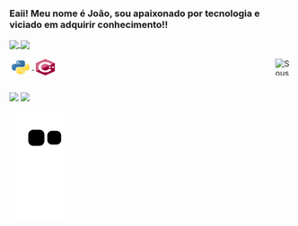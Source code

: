 ### Eaii! Meu nome é João, sou apaixonado por tecnologia e viciado em adquirir conhecimento!!


<a href="https://github.com/Sousa-jp">
  <img align="center" height="160" src="https://github-readme-stats-eight-theta.vercel.app/api?username=Sousa-jp&show_icons=true&theme=chartreuse-dark&include_all_commits=true&count_private=true"/>
  <img align="center" height="160" src="https://github-readme-stats-eight-theta.vercel.app/api/top-langs/?username=Sousa-jp&theme=chartreuse-dark&layout=compact"/>
<div>
  
  <div style="display: inline_block"><br>
  <img align="center" alt="Sousa-Python" height="30" width="40" src="https://raw.githubusercontent.com/devicons/devicon/master/icons/python/python-original.svg">
  <img align="center" alt="Sousa-C++" height="30" width="40" src="https://raw.githubusercontent.com/devicons/devicon/master/icons/cplusplus/cplusplus-original.svg">
  <img align="right" alt="Sousa-VHSIC" height="30" width="30" src="https://vhdplus.com/img/icons/cpu_icon.svg">
</div>
  
  ##
 
<div> 
  <a href = "mailto:sousajoaopedro1@gmail.com"><img src="https://img.shields.io/badge/-Gmail-%23333?style=for-the-badge&logo=gmail&logoColor=white" target="_blank"></a>
  <a href="https://www.linkedin.com/in/joão-pedro-a7a2941bb/" target="_blank"><img src="https://img.shields.io/badge/-LinkedIn-%230077B5?style=for-the-badge&logo=linkedin&logoColor=white" target="_blank"></a> 
 
  ![Snake animation](https://github.com/rafaballerini/rafaballerini/blob/output/github-contribution-grid-snake.svg)
 
</div>
